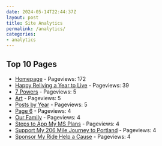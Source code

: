 ```yaml
---
date: 2024-05-14T22:44:37Z
layout: post
title: Site Analytics
permalink: /analytics/
categories:
- analytics
---
```

## Top 10 Pages

- [Homepage](https://vitraag.com/) - Pageviews: 172
- [Happy Reliving a Year to Live](https://vitraag.com/2023/11/27/happy-reliving-a-year-to-live/) - Pageviews: 39
- [7 Powers](https://vitraag.com/2024/02/02/7-powers/) - Pageviews: 5
- [Art](https://vitraag.com/art/) - Pageviews: 5
- [Posts by Year](https://vitraag.com/posts-by-year/) - Pageviews: 5
- [Page 6](https://vitraag.com/2004/05/05/6/) - Pageviews: 4
- [Our Family](https://vitraag.com/2004/09/16/our-family/) - Pageviews: 4
- [Steps to App My MS Plans](https://vitraag.com/2004/09/30/steps-to-app-my-ms-plans/) - Pageviews: 4
- [Support My 206 Mile Journey to Portland](https://vitraag.com/2007/07/13/support-my-206-mile-journey-to-portland/) - Pageviews: 4
- [Sponsor My Ride Help a Cause](https://vitraag.com/2008/07/03/sponsor-my-ride-help-a-cause/) - Pageviews: 4
